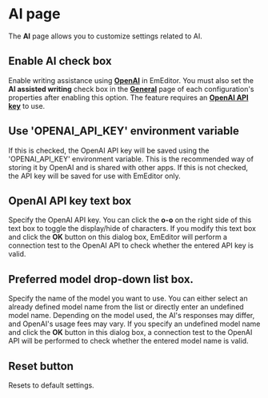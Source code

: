 # AI page

The **AI** page allows you to customize settings related to AI.

## Enable AI check box

Enable writing assistance using [**OpenAI**](https://openai.com/) in EmEditor. You must also set the **AI assisted writing** check box in the [**General**](../dlg/properties/general/index) page of each configuration's properties after enabling this option. The feature requires an [**OpenAI API key**](https://platform.openai.com/api-keys) to use.

## Use 'OPENAI_API_KEY' environment variable

If this is checked, the OpenAI API key will be saved using the 'OPENAI_API_KEY' environment variable. This is the recommended way of storing it by OpenAI and is shared with other apps. If this is not checked, the API key will be saved for use with EmEditor only.

## OpenAI API key text box

Specify the OpenAI API key. You can click the **o-o** on the right side of this text box to toggle the display/hide of characters. If you modify this text box and click the **OK** button on this dialog box, EmEditor will perform a connection test to the OpenAI API to check whether the entered API key is valid.

## Preferred model drop-down list box.

Specify the name of the model you want to use. You can either select an already defined model name from the list or directly enter an undefined model name. Depending on the model used, the AI's responses may differ, and OpenAI's usage fees may vary. If you specify an undefined model name and click the **OK** button in this dialog box, a connection test to the OpenAI API will be performed to check whether the entered model name is valid.

## Reset button

Resets to default settings.

